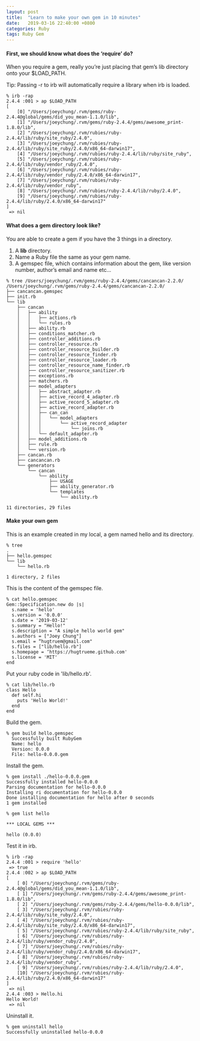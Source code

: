 ```yaml
---
layout: post
title:  "Learn to make your own gem in 10 minutes"
date:   2019-03-16 22:40:00 +0800
categories: Ruby
tags: Ruby Gem
---
```



#### First, we should know what does the ‘require’ do?

When you require a gem, really you’re just placing that gem’s lib directory onto your $LOAD_PATH.

Tip: Passing -r to irb will automatically require a library when irb is loaded.

```
% irb -rap
2.4.4 :001 > ap $LOAD_PATH
[
    [0] "/Users/joeychung/.rvm/gems/ruby-2.4.4@global/gems/did_you_mean-1.1.0/lib",
    [1] "/Users/joeychung/.rvm/gems/ruby-2.4.4/gems/awesome_print-1.8.0/lib",
    [2] "/Users/joeychung/.rvm/rubies/ruby-2.4.4/lib/ruby/site_ruby/2.4.0",
    [3] "/Users/joeychung/.rvm/rubies/ruby-2.4.4/lib/ruby/site_ruby/2.4.0/x86_64-darwin17",
    [4] "/Users/joeychung/.rvm/rubies/ruby-2.4.4/lib/ruby/site_ruby",
    [5] "/Users/joeychung/.rvm/rubies/ruby-2.4.4/lib/ruby/vendor_ruby/2.4.0",
    [6] "/Users/joeychung/.rvm/rubies/ruby-2.4.4/lib/ruby/vendor_ruby/2.4.0/x86_64-darwin17",
    [7] "/Users/joeychung/.rvm/rubies/ruby-2.4.4/lib/ruby/vendor_ruby",
    [8] "/Users/joeychung/.rvm/rubies/ruby-2.4.4/lib/ruby/2.4.0",
    [9] "/Users/joeychung/.rvm/rubies/ruby-2.4.4/lib/ruby/2.4.0/x86_64-darwin17"
]
 => nil
```

#### What does a gem directory look like?

You are able to create a gem if you have the 3 things in a directory.

1. A **lib** directory.
2. Name a Ruby file the same as your gem name.
3. A gemspec file, which contains information about the gem, like version number, author’s email and name etc...

```
% tree /Users/joeychung/.rvm/gems/ruby-2.4.4/gems/cancancan-2.2.0/
/Users/joeychung/.rvm/gems/ruby-2.4.4/gems/cancancan-2.2.0/
├── cancancan.gemspec
├── init.rb
└── lib
    ├── cancan
    │   ├── ability
    │   │   ├── actions.rb
    │   │   └── rules.rb
    │   ├── ability.rb
    │   ├── conditions_matcher.rb
    │   ├── controller_additions.rb
    │   ├── controller_resource.rb
    │   ├── controller_resource_builder.rb
    │   ├── controller_resource_finder.rb
    │   ├── controller_resource_loader.rb
    │   ├── controller_resource_name_finder.rb
    │   ├── controller_resource_sanitizer.rb
    │   ├── exceptions.rb
    │   ├── matchers.rb
    │   ├── model_adapters
    │   │   ├── abstract_adapter.rb
    │   │   ├── active_record_4_adapter.rb
    │   │   ├── active_record_5_adapter.rb
    │   │   ├── active_record_adapter.rb
    │   │   ├── can_can
    │   │   │   └── model_adapters
    │   │   │       └── active_record_adapter
    │   │   │           └── joins.rb
    │   │   └── default_adapter.rb
    │   ├── model_additions.rb
    │   ├── rule.rb
    │   └── version.rb
    ├── cancan.rb
    ├── cancancan.rb
    └── generators
        └── cancan
            └── ability
                ├── USAGE
                ├── ability_generator.rb
                └── templates
                    └── ability.rb

11 directories, 29 files
```

#### Make your own gem

This is an example created in my local, a gem named hello and its directory.
```
% tree
.
├── hello.gemspec
└── lib
    └── hello.rb

1 directory, 2 files
```

This is the content of the gemspec file.
```
% cat hello.gemspec
Gem::Specification.new do |s|
  s.name = 'hello'
  s.version = '0.0.0'
  s.date = '2019-03-12'
  s.summary = "Hello!"
  s.description = "A simple hello world gem"
  s.authors = ["Joey Chung"]
  s.email = “hugtruem@gmail.com"
  s.files = ["lib/hello.rb"]
  s.homepage = ‘https://hugtrueme.github.com'
  s.license = 'MIT'
end
```

Put your ruby code in 'lib/hello.rb'.
```
% cat lib/hello.rb
class Hello
  def self.hi
    puts 'Hello World!'
  end
end
```

Build the gem.
```
% gem build hello.gemspec
  Successfully built RubyGem
  Name: hello
  Version: 0.0.0
  File: hello-0.0.0.gem
```

Install the gem.
```
% gem install ./hello-0.0.0.gem
Successfully installed hello-0.0.0
Parsing documentation for hello-0.0.0
Installing ri documentation for hello-0.0.0
Done installing documentation for hello after 0 seconds
1 gem installed

% gem list hello

*** LOCAL GEMS ***

hello (0.0.0)
```

Test it in irb.
```
% irb -rap
2.4.4 :001 > require 'hello'
 => true
2.4.4 :002 > ap $LOAD_PATH
[
    [ 0] "/Users/joeychung/.rvm/gems/ruby-2.4.4@global/gems/did_you_mean-1.1.0/lib",
    [ 1] "/Users/joeychung/.rvm/gems/ruby-2.4.4/gems/awesome_print-1.8.0/lib",
    [ 2] "/Users/joeychung/.rvm/gems/ruby-2.4.4/gems/hello-0.0.0/lib",
    [ 3] "/Users/joeychung/.rvm/rubies/ruby-2.4.4/lib/ruby/site_ruby/2.4.0",
    [ 4] "/Users/joeychung/.rvm/rubies/ruby-2.4.4/lib/ruby/site_ruby/2.4.0/x86_64-darwin17",
    [ 5] "/Users/joeychung/.rvm/rubies/ruby-2.4.4/lib/ruby/site_ruby",
    [ 6] "/Users/joeychung/.rvm/rubies/ruby-2.4.4/lib/ruby/vendor_ruby/2.4.0",
    [ 7] "/Users/joeychung/.rvm/rubies/ruby-2.4.4/lib/ruby/vendor_ruby/2.4.0/x86_64-darwin17",
    [ 8] "/Users/joeychung/.rvm/rubies/ruby-2.4.4/lib/ruby/vendor_ruby",
    [ 9] "/Users/joeychung/.rvm/rubies/ruby-2.4.4/lib/ruby/2.4.0",
    [10] "/Users/joeychung/.rvm/rubies/ruby-2.4.4/lib/ruby/2.4.0/x86_64-darwin17"
]
 => nil
2.4.4 :003 > Hello.hi
Hello World!
 => nil
```

Uninstall it.
```
% gem uninstall hello
Successfully uninstalled hello-0.0.0
```